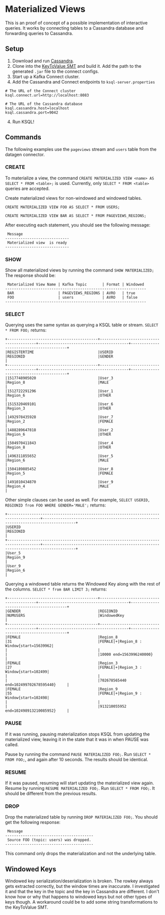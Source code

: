 # Materialized Views
This is an proof of concept of a possible implementation of interactive queries. It works by connecting tables to a Cassandra database and forwarding queries to Cassandra.

## Setup
1. Download and run [Cassandra](http://cassandra.apache.org/download/).
2. Clone into the [KeyToValue SMT](https://github.com/jzaralim/KeyToValueTransform) and build it. Add the path to the generated `.jar` file to the connect configs.
3. Start up a Kafka Connect cluster.
4. Add the Cassandra and Connect endpoints to `ksql-server.properties`
```
# The URL of the Connect cluster
ksql.connect.url=http://localhost:8083

# The URL of the Cassandra database
ksql.cassandra.host=localhost
ksql.cassandra.port=9042
```
4. Run KSQL!

## Commands
The following examples use the `pageviews` stream and `users` table from the datagen connector.

### CREATE
To materialize a view, the command `CREATE MATERIALIZED VIEW <name> AS SELECT * FROM <table>;` is used. Currently, only `SELECT * FROM <table>` queries are accepted.

Create materialized views for non-windowed and windowed tables.
```
CREATE MATERIALIZED VIEW FOO AS SELECT * FROM USERS;
```
```
CREATE MATERIALIZED VIEW BAR AS SELECT * FROM PAGEVIEWS_REGIONS;
```

After executing each statement, you should see the following message:

```
 Message
-----------------------------
 Materialized view  is ready
-----------------------------
```

### SHOW
Show all materialized views by running the command `SHOW MATERIALIZED;` The response should be:
```
 Materialized View Name | Kafka Topic       | Format | Windowed
----------------------------------------------------------------
 BAR                    | PAGEVIEWS_REGIONS | AVRO   | true
 FOO                    | users             | AVRO   | false
----------------------------------------------------------------
```

### SELECT
Querying uses the same syntax as querying a KSQL table or stream. `SELECT * FROM FOO;` returns:
```
+-----------------------------------------+-----------------------------------------+-----------------------------------------+-----------------------------------------+
|REGISTERTIME                             |USERID                                   |REGIONID                                 |GENDER                                   |
+-----------------------------------------+-----------------------------------------+-----------------------------------------+-----------------------------------------+
|1517748905020                            |User_3                                   |Region_8                                 |MALE                                     |
|1512722291296                            |User_1                                   |Region_6                                 |OTHER                                    |
|1515320469101                            |User_6                                   |Region_3                                 |OTHER                                    |
|1492978435928                            |User_7                                   |Region_2                                 |FEMALE                                   |
|1488289647818                            |User_2                                   |Region_6                                 |OTHER                                    |
|1504970411843                            |User_4                                   |Region_8                                 |OTHER                                    |
|1496311855652                            |User_5                                   |Region_6                                 |MALE                                     |
|1504189885452                            |User_8                                   |Region_5                                 |FEMALE                                   |
|1491010434870                            |User_9                                   |Region_4                                 |MALE                                     |
```

Other simple clauses can be used as well. For example, `SELECT USERID, REGIONID from FOO WHERE GENDER='MALE';` returns:
```
+-------------------------------------------------------------------------------------+-------------------------------------------------------------------------------------+
|USERID                                                                               |REGIONID                                                                             |
+-------------------------------------------------------------------------------------+-------------------------------------------------------------------------------------+
|User_5                                                                               |Region_9                                                                             |
|User_9                                                                               |Region_6                                                                             |
```

Querying a windowed table returns the Windowed Key along with the rest of the columns. `SELECT * from BAR LIMIT 3;` returns:
```
+-----------------------------------------+-----------------------------------------+-----------------------------------------+-----------------------------------------+
|GENDER                                   |REGIONID                                 |NUMUSERS                                 |WindowedKey                              |
+-----------------------------------------+-----------------------------------------+-----------------------------------------+-----------------------------------------+
|FEMALE                                   |Region_8                                 |31                                       |FEMALE|+|Region_8 : Window{start=15639962|
|                                         |                                         |                                         |10000 end=1563996240000}                 |
|FEMALE                                   |Region_3                                 |27                                       |FEMALE|+|Region_3 : Window{start=102499|
|                                         |                                         |                                         |702678565440 end=102499702678595440}     |
|FEMALE                                   |Region_9                                 |55                                       |FEMALE|+|Region_9 : Window{start=102498|
|                                         |                                         |                                         |913210055952 end=102498913210085952}     |
```

### PAUSE
If it was running, pausing materialization stops KSQL from updating the materialized view, leaving it in the state that it was in when PAUSE was called.

Pause by running the command `PAUSE MATERIALIZED FOO;`. Run `SELECT * FROM FOO;`, and again after 10 seconds. The results should be identical.

### RESUME
If it was paused, resuming will start updating the materialized view again. Resume by running `RESUME MATERIALIZED FOO;`. Run `SELECT * FROM FOO;`. It should be different from the previous results.

### DROP
Drop the materialized table by running `DROP MATERIALIZED FOO;`. You should get the following response:
```
 Message
----------------------------------------
 Source FOO (topic: users) was dropped.
----------------------------------------
```
This command only drops the materialization and not the underlying table.

## Windowed Keys
Windowed key serialization/deserialization is broken. The rowkey always gets extracted correctly, but the window times
are inaccurate. I investigated it and that the key in the topic and the key in Cassandra are different. I don't know
how or why that happens to windowed keys but not other types of keys though. A workaround could be to add some string
transformations to the KeyToValue SMT.